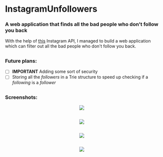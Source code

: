 # InstagramUnfollowers
### A web application that finds all the bad people who don't follow you back

With the help of [this](https://github.com/LevPasha/Instagram-API-python) Instagram API, I managed to build a web application which can filter out all the bad people who don't follow you back.

##
### Future plans:
- [ ] **IMPORTANT** Adding some sort of security
- [ ] Storing all the *followers* in a Trie structure to speed up checking if a *following* is a *follower*

##
### Screenshots:
<p align="center">
  <img src = "https://i.imgur.com/xuSs1fw.png"/>
</p>

##
<p align="center">
  <img src = "https://i.imgur.com/xPlIyrS.png"/>
</p>

##
<p align="center">
  <img src = "https://i.imgur.com/mQP5ZfK.png"/>
</p>

##
<p align="center">
  <img src = "https://i.imgur.com/i7TxXKD.png"/>
</p>